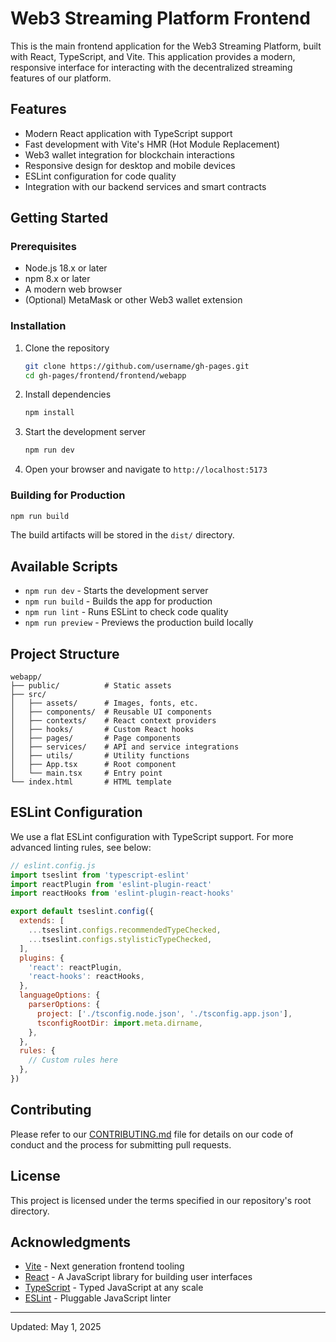 # Web3 Streaming Platform Frontend

This is the main frontend application for the Web3 Streaming Platform, built with React, TypeScript, and Vite. This application provides a modern, responsive interface for interacting with the decentralized streaming features of our platform.

## Features

- Modern React application with TypeScript support
- Fast development with Vite's HMR (Hot Module Replacement)
- Web3 wallet integration for blockchain interactions
- Responsive design for desktop and mobile devices
- ESLint configuration for code quality
- Integration with our backend services and smart contracts

## Getting Started

### Prerequisites

- Node.js 18.x or later
- npm 8.x or later
- A modern web browser
- (Optional) MetaMask or other Web3 wallet extension

### Installation

1. Clone the repository
   ```bash
   git clone https://github.com/username/gh-pages.git
   cd gh-pages/frontend/frontend/webapp
   ```

2. Install dependencies
   ```bash
   npm install
   ```

3. Start the development server
   ```bash
   npm run dev
   ```

4. Open your browser and navigate to `http://localhost:5173`

### Building for Production

```bash
npm run build
```

The build artifacts will be stored in the `dist/` directory.

## Available Scripts

- `npm run dev` - Starts the development server
- `npm run build` - Builds the app for production
- `npm run lint` - Runs ESLint to check code quality
- `npm run preview` - Previews the production build locally

## Project Structure

```
webapp/
├── public/          # Static assets
├── src/
│   ├── assets/      # Images, fonts, etc.
│   ├── components/  # Reusable UI components
│   ├── contexts/    # React context providers
│   ├── hooks/       # Custom React hooks
│   ├── pages/       # Page components
│   ├── services/    # API and service integrations
│   ├── utils/       # Utility functions
│   ├── App.tsx      # Root component
│   └── main.tsx     # Entry point
└── index.html       # HTML template
```

## ESLint Configuration

We use a flat ESLint configuration with TypeScript support. For more advanced linting rules, see below:

```js
// eslint.config.js
import tseslint from 'typescript-eslint'
import reactPlugin from 'eslint-plugin-react'
import reactHooks from 'eslint-plugin-react-hooks'

export default tseslint.config({
  extends: [
    ...tseslint.configs.recommendedTypeChecked,
    ...tseslint.configs.stylisticTypeChecked,
  ],
  plugins: {
    'react': reactPlugin,
    'react-hooks': reactHooks,
  },
  languageOptions: {
    parserOptions: {
      project: ['./tsconfig.node.json', './tsconfig.app.json'],
      tsconfigRootDir: import.meta.dirname,
    },
  },
  rules: {
    // Custom rules here
  },
})
```

## Contributing

Please refer to our [CONTRIBUTING.md](../../../CONTRIBUTING.md) file for details on our code of conduct and the process for submitting pull requests.

## License

This project is licensed under the terms specified in our repository's root directory.

## Acknowledgments

- [Vite](https://vitejs.dev/) - Next generation frontend tooling
- [React](https://reactjs.org/) - A JavaScript library for building user interfaces
- [TypeScript](https://www.typescriptlang.org/) - Typed JavaScript at any scale
- [ESLint](https://eslint.org/) - Pluggable JavaScript linter

---

Updated: May 1, 2025
